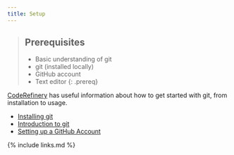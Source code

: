 ```yaml
---
title: Setup
---
```


> ## Prerequisites
>
> * Basic understanding of git
> * git (installed locally)
> * GitHub account
> * Text editor
{: .prereq}

[CodeRefinery](https://coderefinery.org/) has useful information about how
to get started with git, from installation to usage.

- [Installing git](https://coderefinery.github.io/installation/)
- [Introduction to git](https://coderefinery.github.io/git-intro/)
- [Setting up a GitHub Account](https://coderefinery.github.io/installation/github/)


{% include links.md %}
